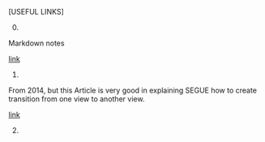 [USEFUL LINKS]

000.
Markdown notes

[link](https://blog.ghost.org/markdown/)


001.

From 2014, but this Article is very good in explaining SEGUE how to create transition from one view to another view.

[link](http://mathewsanders.com/animated-transitions-in-swift/)

002.
